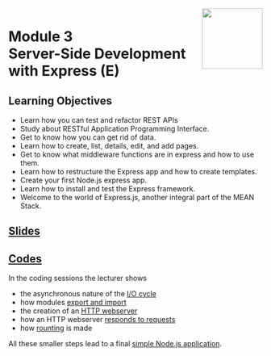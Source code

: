 <a href="../">
  <img src="/img/Secure_Full_Stack_MEAN_Developer_logo.png" width="120" align="right">
</a>

# Module 3 <br> Server-Side Development with Express (E)

## Learning Objectives
- Learn how you can test and refactor REST APIs
- Study about RESTful Application Programming Interface.
- Get to know how you can get rid of data.
- Learn how to create, list, details, edit, and add pages.
- Get to know what middleware functions are in express and how to use them.
- Learn how to restructure the Express app and how to create templates.
- Create your first Node.js express app.
- Learn how to install and test the Express framework.
- Welcome to the world of Express.js, another integral part of the MEAN Stack.

## [Slides](./Slides/README.md)

## [Codes](./Codes)

In the coding sessions the lecturer shows
- the asynchronous nature of the [I/O cycle](./Codes/IO%20Cycle/iocycle.js)
- how modules [export and import](./Codes/Modules)
- the creation of an [HTTP webserver](./Codes/Creating%20HTTP%20Webserver/app.js)
- how an HTTP webserver [responds to requests](./Codes/Responding%20to%20HTTP%20Requests)
- how [rounting](./Codes/Routing/app.js) is made 

All these smaller steps lead to a final [simple Node.js application](./Codes/Simple%20Node%20App). 
